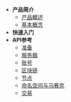 
- **产品简介**
  - [产品概述](/introduction/summary)
  - [基本概念](/introduction/concept)
- **快速入门**
- **API参考**
  - [准备](/apis/prepare)
  - [服务器](/apis/nis)
  - [账号](/apis/account)
  - [区块链](/apis/blockchain)
  - [节点](/apis/node)
  - [命名空间与马赛克](/apis/namespace_mosaics)
  - [交易](/apis/transaction)
